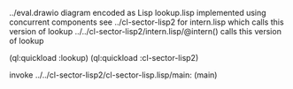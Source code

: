 ../eval.drawio diagram encoded as Lisp
lookup.lisp implemented using concurrent components
see ../cl-sector-lisp2 for intern.lisp which calls this version of lookup
../../cl-sector-lisp2/intern.lisp/@intern() calls this version of lookup

(ql:quickload :lookup)
(ql:quickload :cl-sector-lisp2)

invoke ../../cl-sector-lisp2/cl-sector-lisp.lisp/main:
(main)

